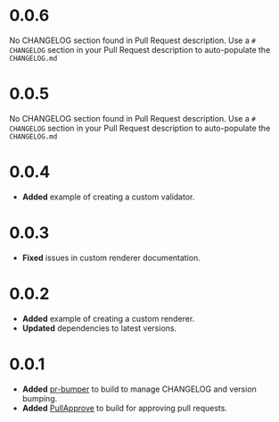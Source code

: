 # 0.0.6
No CHANGELOG section found in Pull Request description.
Use a `# CHANGELOG` section in your Pull Request description to auto-populate the `CHANGELOG.md`

# 0.0.5
No CHANGELOG section found in Pull Request description.
Use a `# CHANGELOG` section in your Pull Request description to auto-populate the `CHANGELOG.md`

# 0.0.4

* **Added** example of creating a custom validator.

# 0.0.3

* **Fixed** issues in custom renderer documentation.

# 0.0.2

* **Added** example of creating a custom renderer.
* **Updated** dependencies to latest versions.

# 0.0.1

* **Added** [pr-bumper](https://github.com/ciena-blueplanet/pr-bumper) to build to manage CHANGELOG and version bumping.
* **Added** [PullApprove](https://pullapprove.com) to build for approving pull requests.
